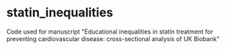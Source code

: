 # statin_inequalities
Code used for manuscript "Educational inequalities in statin treatment for preventing cardiovascular disease: cross-sectional analysis of UK Biobank"
